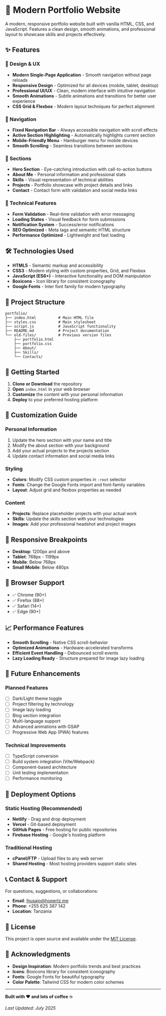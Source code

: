 # 🚀 Modern Portfolio Website

A modern, responsive portfolio website built with vanilla HTML, CSS, and JavaScript. Features a clean design, smooth animations, and professional layout to showcase skills and projects effectively.

## ✨ Features

### 🎨 Design & UX
- **Modern Single-Page Application** - Smooth navigation without page reloads
- **Responsive Design** - Optimized for all devices (mobile, tablet, desktop)
- **Professional UI/UX** - Clean, modern interface with intuitive navigation
- **Smooth Animations** - Subtle animations and transitions for better user experience
- **CSS Grid & Flexbox** - Modern layout techniques for perfect alignment

### 🧭 Navigation
- **Fixed Navigation Bar** - Always accessible navigation with scroll effects
- **Active Section Highlighting** - Automatically highlights current section
- **Mobile-Friendly Menu** - Hamburger menu for mobile devices
- **Smooth Scrolling** - Seamless transitions between sections

### 📱 Sections
- **Hero Section** - Eye-catching introduction with call-to-action buttons
- **About Me** - Personal information and professional stats
- **Skills** - Visual representation of technical abilities
- **Projects** - Portfolio showcase with project details and links
- **Contact** - Contact form with validation and social media links

### 🔧 Technical Features
- **Form Validation** - Real-time validation with error messaging
- **Loading States** - Visual feedback for form submissions
- **Notification System** - Success/error notifications
- **SEO Optimized** - Meta tags and semantic HTML structure
- **Performance Optimized** - Lightweight and fast loading

## 🛠️ Technologies Used

- **HTML5** - Semantic markup and accessibility
- **CSS3** - Modern styling with custom properties, Grid, and Flexbox
- **JavaScript (ES6+)** - Interactive functionality and DOM manipulation
- **Boxicons** - Icon library for consistent iconography
- **Google Fonts** - Inter font family for modern typography

## 📂 Project Structure

```
portfolio/
├── index.html          # Main HTML file
├── styles.css          # Main stylesheet
├── script.js           # JavaScript functionality
├── README.md           # Project documentation
└── old-files/          # Previous version files
    ├── portfolio.html
    ├── portfolio.css
    ├── About/
    ├── Skills/
    └── Contacts/
```

## 🚀 Getting Started

1. **Clone or Download** the repository
2. **Open** `index.html` in your web browser
3. **Customize** the content with your personal information
4. **Deploy** to your preferred hosting platform

## 🎯 Customization Guide

### Personal Information
1. Update the hero section with your name and title
2. Modify the about section with your background
3. Add your actual projects to the projects section
4. Update contact information and social media links

### Styling
- **Colors**: Modify CSS custom properties in `:root` selector
- **Fonts**: Change the Google Fonts import and font-family variables
- **Layout**: Adjust grid and flexbox properties as needed

### Content
- **Projects**: Replace placeholder projects with your actual work
- **Skills**: Update the skills section with your technologies
- **Images**: Add your professional headshot and project images

## 📱 Responsive Breakpoints

- **Desktop**: 1200px and above
- **Tablet**: 768px - 1199px
- **Mobile**: Below 768px
- **Small Mobile**: Below 480px

## 🔧 Browser Support

- ✅ Chrome (90+)
- ✅ Firefox (88+)
- ✅ Safari (14+)
- ✅ Edge (90+)

## 📈 Performance Features

- **Smooth Scrolling** - Native CSS scroll-behavior
- **Optimized Animations** - Hardware-accelerated transforms
- **Efficient Event Handling** - Debounced scroll events
- **Lazy Loading Ready** - Structure prepared for image lazy loading

## 🔮 Future Enhancements

### Planned Features
- [ ] Dark/Light theme toggle
- [ ] Project filtering by technology
- [ ] Image lazy loading
- [ ] Blog section integration
- [ ] Multi-language support
- [ ] Advanced animations with GSAP
- [ ] Progressive Web App (PWA) features

### Technical Improvements
- [ ] TypeScript conversion
- [ ] Build system integration (Vite/Webpack)
- [ ] Component-based architecture
- [ ] Unit testing implementation
- [ ] Performance monitoring

## 🚀 Deployment Options

### Static Hosting (Recommended)
- **Netlify** - Drag and drop deployment
- **Vercel** - Git-based deployment
- **GitHub Pages** - Free hosting for public repositories
- **Firebase Hosting** - Google's hosting platform

### Traditional Hosting
- **cPanel/FTP** - Upload files to any web server
- **Shared Hosting** - Most hosting providers support static sites

## 📞 Contact & Support

For questions, suggestions, or collaborations:

- **Email**: lhusajo@hopertz.me
- **Phone**: +255 625 387 142
- **Location**: Tanzania

## 📄 License

This project is open source and available under the [MIT License](LICENSE).

## 🙏 Acknowledgments

- **Design Inspiration**: Modern portfolio trends and best practices
- **Icons**: Boxicons library for consistent iconography
- **Fonts**: Google Fonts for beautiful typography
- **Color Palette**: Tailwind CSS for modern color schemes

---

**Built with ❤️ and lots of coffee** ☕

*Last Updated: July 2025*
